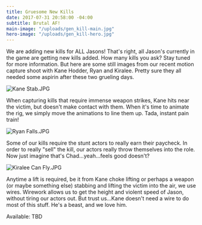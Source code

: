 ```yaml
---
title: Gruesome New Kills
date: 2017-07-31 20:58:00 -04:00
subtitle: Brutal AF!
main-image: "/uploads/gen_kill-main.jpg"
hero-image: "/uploads/gen_kill-hero.jpg"
---
```


We are adding new kills for ALL Jasons! That's right, all Jason's currently in the game are getting new kills added. How many kills you ask? Stay tuned for more information. But here are some still images from our recent motion capture shoot with Kane Hodder, Ryan and Kiralee. Pretty sure they all needed some aspirin after these two grueling days.

![Kane Stab.JPG](/uploads/Kane%20Stab.JPG)

When capturing kills that require immense weapon strikes, Kane hits near the victim, but doesn't make contact with them. When it's time to animate the rig, we simply move the animations to line them up. Tada, instant pain train!

![Ryan Falls.JPG](/uploads/Ryan%20Falls.JPG)

Some of our kills require the stunt actors to really earn their paycheck. In order to really "sell" the kill, our actors really throw themselves into the role. Now just imagine that's Chad...yeah...feels good doesn't?

![Kiralee Can Fly.JPG](/uploads/Kiralee%20Can%20Fly.JPG)

Anytime a lift is required, be it from Kane choke lifting or perhaps a weapon (or maybe something else) stabbing and lifting the victim into the air, we use wires. Wirework allows us to get the height and violent speed of Jason, without tiring our actors out. But trust us...Kane doesn't need a wire to do most of this stuff. He's a beast, and we love him.

Available: TBD   